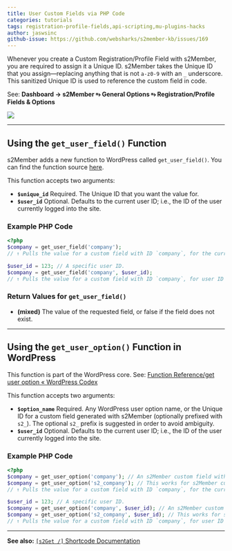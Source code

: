 ```yaml
---
title: User Custom Fields via PHP Code
categories: tutorials
tags: registration-profile-fields,api-scripting,mu-plugins-hacks
author: jaswsinc
github-issue: https://github.com/websharks/s2member-kb/issues/169
---
```


Whenever you create a Custom Registration/Profile Field with s2Member, you are required to assign it a Unique ID. s2Member takes the Unique ID that you assign—replacing anything that is not `a-z0-9` with an `_` underscore. This sanitized Unique ID is used to reference the custom field in code.

See: **Dashboard → s2Member ⥱ General Options ⥱ Registration/Profile Fields & Options**

![](https://cloud.githubusercontent.com/assets/53005/25411283/e59368f4-29e9-11e7-951b-944b42dd2b4c.png)

---

## Using the `get_user_field()` Function

s2Member adds a new function to WordPress called `get_user_field()`. You can find the function source [here](https://github.com/websharks/s2member/blob/170221/src/includes/classes/utils-users.inc.php#L300-L319).

This function accepts two arguments:

- **`$unique_id`** Required. The Unique ID that you want the value for.
- **`$user_id`** Optional. Defaults to the current user ID; i.e., the ID of the user currently logged into the site.

### Example PHP Code

```php
<?php
$company = get_user_field('company');
// ↑ Pulls the value for a custom field with ID `company`, for the current user.

$user_id = 123; // A specific user ID.
$company = get_user_field('company', $user_id);
// ↑ Pulls the value for a custom field with ID `company`, for user ID 123.
```

### Return Values for `get_user_field()`

- **(mixed)** The value of the requested field, or false if the field does not exist.

---

## Using the `get_user_option()` Function in WordPress

This function is part of the WordPress core. See: [Function Reference/get user option « WordPress Codex](http://codex.wordpress.org/Function_Reference/get_user_option)

This function accepts two arguments:

- **`$option_name`** Required. Any WordPress user option name, or the Unique ID for a custom field generated with s2Member (optionally prefixed with `s2_`). The optional `s2_` prefix is suggested in order to avoid ambiguity.
- **`$user_id`** Optional. Defaults to the current user ID; i.e., the ID of the user currently logged into the site.

### Example PHP Code

```php
<?php
$company = get_user_option('company'); // An s2Member custom field with ID `company`.
$company = get_user_option('s2_company'); // This works for s2Member custom fields too; prefix is optional.
// ↑ Pulls the value for a custom field with ID `company`, for the current user.

$user_id = 123; // A specific user ID.
$company = get_user_option('company', $user_id); // An s2Member custom field with ID `company`.
$company = get_user_option('s2_company', $user_id); // This works for s2Member custom fields too; prefix is optional.
// ↑ Pulls the value for a custom field with ID `company`, for user ID 123.
```

---

**See also:** [`[s2Get /]` Shortcode Documentation](http://s2member.com/kb-article/s2get-shortcode-documentation/)
